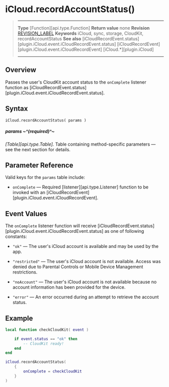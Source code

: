 # iCloud.recordAccountStatus()

> --------------------- ------------------------------------------------------------------------------------------
> __Type__              [Function][api.type.Function]
> __Return value__      none
> __Revision__          [REVISION_LABEL](REVISION_URL)
> __Keywords__          iCloud, sync, storage, CloudKit, recordAccountStatus
> __See also__          [iCloudRecordEvent.status][plugin.iCloud.event.iCloudRecordEvent.status]
>						[iCloudRecordEvent][plugin.iCloud.event.iCloudRecordEvent]
>                       [iCloud.*][plugin.iCloud]
> --------------------- ------------------------------------------------------------------------------------------


## Overview

Passes the user's CloudKit account status to the `onComplete` listener function as [iCloudRecordEvent.status][plugin.iCloud.event.iCloudRecordEvent.status].


## Syntax
 
	iCloud.recordAccountStatus( params )
	
##### params ~^(required)^~
_[Table][api.type.Table]._ Table containing <nobr>method-specific</nobr> parameters &mdash; see the next section for details.


## Parameter Reference

Valid keys for the `params` table include:

* `onComplete` &mdash; Required [listener][api.type.Listener] function to be invoked with an [iCloudRecordEvent][plugin.iCloud.event.iCloudRecordEvent].


## Event Values

The `onComplete` listener function will receive [iCloudRecordEvent.status][plugin.iCloud.event.iCloudRecordEvent.status] as one of following constants:

* `"ok"` &mdash; The user's iCloud account is available and may be used by the app.

* `"restricted"` &mdash; The user's iCloud account is not available. Access was denied due to Parental Controls or Mobile Device Management restrictions.

* `"noAccount"` &mdash; The user's iCloud account is not available because no account information has been provided for the device.

* `"error"` &mdash; An error occurred during an attempt to retrieve the account status.


## Example

``````lua
local function checkCloudKit( event )

	if event.status == "ok" then
		-- CloudKit ready!
	end
end

iCloud.recordAccountStatus(
	{
		onComplete = checkCloudKit
	}
)
``````

